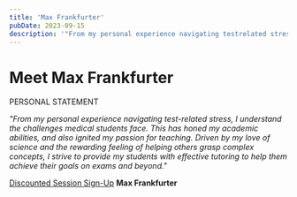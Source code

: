 ```yaml
---
title: 'Max Frankfurter'
pubDate: 2023-09-15
description: '"From my personal experience navigating testrelated stress, I understand the challenges medical students face. This has honed my academic abilities, and al.'
---
```


# Meet Max Frankfurter

PERSONAL STATEMENT

_"From my personal experience navigating test-related stress, I understand the challenges medical students face. This has honed my academic abilities, and also ignited my passion for teaching. Driven by my love of science and the rewarding feeling of helping others grasp complex concepts, I strive to provide my students with effective tutoring to help them achieve their goals on exams and beyond."_

[Discounted Session Sign-Up](/purchase-discounted-session/)
**Max Frankfurter**
